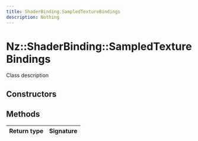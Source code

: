 ```yaml
---
title: ShaderBinding.SampledTextureBindings
description: Nothing
---
```


# Nz::ShaderBinding::SampledTextureBindings

Class description

## Constructors


## Methods

| Return type | Signature |
| ----------- | --------- |
